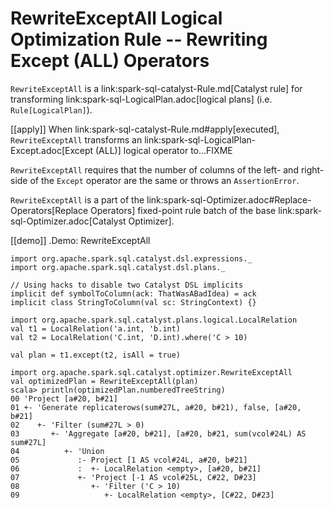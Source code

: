 # RewriteExceptAll Logical Optimization Rule -- Rewriting Except (ALL) Operators

`RewriteExceptAll` is a link:spark-sql-catalyst-Rule.md[Catalyst rule] for transforming link:spark-sql-LogicalPlan.adoc[logical plans] (i.e. `Rule[LogicalPlan]`).

[[apply]]
When link:spark-sql-catalyst-Rule.md#apply[executed], `RewriteExceptAll` transforms an link:spark-sql-LogicalPlan-Except.adoc[Except (ALL)] logical operator to...FIXME

`RewriteExceptAll` requires that the number of columns of the left- and right-side of the `Except` operator are the same or throws an `AssertionError`.

`RewriteExceptAll` is a part of the link:spark-sql-Optimizer.adoc#Replace-Operators[Replace Operators] fixed-point rule batch of the base link:spark-sql-Optimizer.adoc[Catalyst Optimizer].

[[demo]]
.Demo: RewriteExceptAll
```
import org.apache.spark.sql.catalyst.dsl.expressions._
import org.apache.spark.sql.catalyst.dsl.plans._

// Using hacks to disable two Catalyst DSL implicits
implicit def symbolToColumn(ack: ThatWasABadIdea) = ack
implicit class StringToColumn(val sc: StringContext) {}

import org.apache.spark.sql.catalyst.plans.logical.LocalRelation
val t1 = LocalRelation('a.int, 'b.int)
val t2 = LocalRelation('C.int, 'D.int).where('C > 10)

val plan = t1.except(t2, isAll = true)

import org.apache.spark.sql.catalyst.optimizer.RewriteExceptAll
val optimizedPlan = RewriteExceptAll(plan)
scala> println(optimizedPlan.numberedTreeString)
00 'Project [a#20, b#21]
01 +- 'Generate replicaterows(sum#27L, a#20, b#21), false, [a#20, b#21]
02    +- 'Filter (sum#27L > 0)
03       +- 'Aggregate [a#20, b#21], [a#20, b#21, sum(vcol#24L) AS sum#27L]
04          +- 'Union
05             :- Project [1 AS vcol#24L, a#20, b#21]
06             :  +- LocalRelation <empty>, [a#20, b#21]
07             +- 'Project [-1 AS vcol#25L, C#22, D#23]
08                +- 'Filter ('C > 10)
09                   +- LocalRelation <empty>, [C#22, D#23]
```
